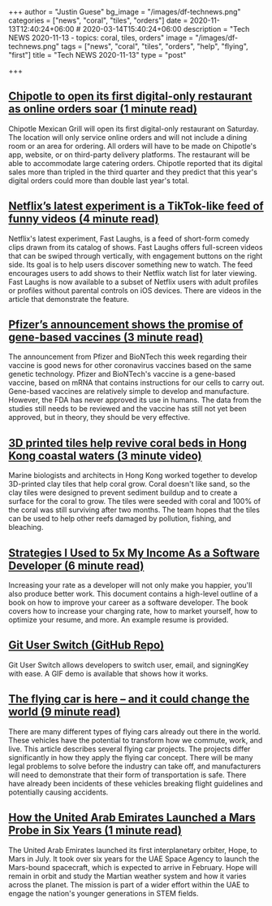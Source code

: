 +++
author = "Justin Guese"
bg_image = "/images/df-technews.png"
categories = ["news", "coral", "tiles", "orders"]
date = 2020-11-13T12:40:24+06:00 # 2020-03-14T15:40:24+06:00
description = "Tech NEWS 2020-11-13 - topics: coral, tiles, orders"
image = "/images/df-technews.png"
tags = ["news", "coral", "tiles", "orders", "help", "flying", "first"]
title = "Tech NEWS 2020-11-13"
type = "post"

+++

## [Chipotle to open its first digital-only restaurant as online orders soar (1 minute read)](https://www.cnbc.com/2020/11/11/chipotle-to-open-its-first-digital-only-restaurant-as-online-orders-soar.html/1/01000175c149fc6d-30dfed3a-dabd-4a21-9a0a-e6ff99442c59-000000/Kc-CrMtjGjaL2UbbUkhzE00USCQxC9wytWjeSP6Nu-M=167)

Chipotle Mexican Grill will open its first digital-only restaurant on Saturday. The location will only service online orders and will not include a dining room or an area for ordering. All orders will have to be made on Chipotle's app, website, or on third-party delivery platforms. The restaurant will be able to accommodate large catering orders. Chipotle reported that its digital sales more than tripled in the third quarter and they predict that this year's digital orders could more than double last year's total.

## [Netflix’s latest experiment is a TikTok-like feed of funny videos (4 minute read)](https://techcrunch.com/2020/11/12/netflixs-latest-experiment-is-a-tiktok-like-feed-of-funny-videos//1/01000175c149fc6d-30dfed3a-dabd-4a21-9a0a-e6ff99442c59-000000/nuhhNjeeTpbDjf5L6AkCejl6qxAJOGmohVp8QyUiarU=167)

Netflix's latest experiment, Fast Laughs, is a feed of short-form comedy clips drawn from its catalog of shows. Fast Laughs offers full-screen videos that can be swiped through vertically, with engagement buttons on the right side. Its goal is to help users discover something new to watch. The feed encourages users to add shows to their Netflix watch list for later viewing. Fast Laughs is now available to a subset of Netflix users with adult profiles or profiles without parental controls on iOS devices. There are videos in the article that demonstrate the feature.

## [Pfizer’s announcement shows the promise of gene-based vaccines (3 minute read)](https://www.theverge.com/21562309/pfizer-coronavirus-vaccine-gene-based/1/01000175c149fc6d-30dfed3a-dabd-4a21-9a0a-e6ff99442c59-000000/jFlgp4JiRrYLdSZq23EGgd9Te4dXd6U3C2pZwojMASM=167)

The announcement from Pfizer and BioNTech this week regarding their vaccine is good news for other coronavirus vaccines based on the same genetic technology. Pfizer and BioNTech's vaccine is a gene-based vaccine, based on mRNA that contains instructions for our cells to carry out. Gene-based vaccines are relatively simple to develop and manufacture. However, the FDA has never approved its use in humans. The data from the studies still needs to be reviewed and the vaccine has still not yet been approved, but in theory, they should be very effective.

## [3D printed tiles help revive coral beds in Hong Kong coastal waters (3 minute video)](https://www.scmp.com/video/hong-kong/3109534/3d-printed-tiles-help-revive-coral-beds-hong-kong-coastal-waters/1/01000175c149fc6d-30dfed3a-dabd-4a21-9a0a-e6ff99442c59-000000/tkwIDsWzIQlJ0Rv4s83nlcA9uW_LV0D1tvPnI5WrQbk=167)

Marine biologists and architects in Hong Kong worked together to develop 3D-printed clay tiles that help coral grow. Coral doesn't like sand, so the clay tiles were designed to prevent sediment buildup and to create a surface for the coral to grow. The tiles were seeded with coral and 100% of the coral was still surviving after two months. The team hopes that the tiles can be used to help other reefs damaged by pollution, fishing, and bleaching.

## [Strategies I Used to 5x My Income As a Software Developer (6 minute read)](https://devcareer.elliotbonneville.com//1/01000175c149fc6d-30dfed3a-dabd-4a21-9a0a-e6ff99442c59-000000/GspwUnKrEWI7FfKTRnLzKlmyItQY_Qbyl73zXVkp7vI=167)

Increasing your rate as a developer will not only make you happier, you'll also produce better work. This document contains a high-level outline of a book on how to improve your career as a software developer. The book covers how to increase your charging rate, how to market yourself, how to optimize your resume, and more. An example resume is provided.

## [Git User Switch (GitHub Repo)](https://github.com/geongeorge/Git-User-Switch/1/01000175c149fc6d-30dfed3a-dabd-4a21-9a0a-e6ff99442c59-000000/242zxx25fRjCTUAXzaOqTv54TklpwfqZMujhBOpvs1E=167)

Git User Switch allows developers to switch user, email, and signingKey with ease. A GIF demo is available that shows how it works.

## [The flying car is here – and it could change the world (9 minute read)](https://www.bbc.com/future/article/20201111-the-flying-car-is-here-vtols-jetpacks-and-air-taxis/1/01000175c149fc6d-30dfed3a-dabd-4a21-9a0a-e6ff99442c59-000000/Mg-Aj_l3rgbLNG1mrH3SqUV4RHOmlAiuazPeDHPD1Zg=167)

There are many different types of flying cars already out there in the world. These vehicles have the potential to transform how we commute, work, and live. This article describes several flying car projects. The projects differ significantly in how they apply the flying car concept. There will be many legal problems to solve before the industry can take off, and manufacturers will need to demonstrate that their form of transportation is safe. There have already been incidents of these vehicles breaking flight guidelines and potentially causing accidents.

## [How the United Arab Emirates Launched a Mars Probe in Six Years (1 minute read)](https://www.vice.com/en/article/n7vb5x/how-the-united-arab-emirates-launched-a-mars-probe-in-six-years/1/01000175c149fc6d-30dfed3a-dabd-4a21-9a0a-e6ff99442c59-000000/dXhIHP9CEtvmilvxu2MRNnLwtCu55TiGtdvX_4Q-Re0=167)

The United Arab Emirates launched its first interplanetary orbiter, Hope, to Mars in July. It took over six years for the UAE Space Agency to launch the Mars-bound spacecraft, which is expected to arrive in February. Hope will remain in orbit and study the Martian weather system and how it varies across the planet. The mission is part of a wider effort within the UAE to engage the nation's younger generations in STEM fields.

